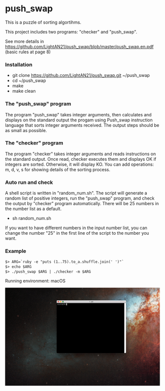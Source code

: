 # push_swap

This is a puzzle of sorting algortihms.

This project includes two programs: "checker" and "push_swap".

See more details in https://github.com/LightAN21/push_swap/blob/master/push_swap.en.pdf (basic rules at page 8)

### Installation
* git clone https://github.com/LightAN21/push_swap.git ~/push_swap
* cd ~/push_swap
* make
* make clean

### The "push_swap" program
The program "push_swap" takes integer arguments, then calculates and displays on the standard output the progam using Push_swap instruction language that sorts integer arguments received. The output steps should be as small as possible.

### The "checker" program
The program "checker" takes integer arguments and reads instructions on the standard output. Once read, checker executes them and displays OK if integers are sorted. Otherwise, it will display KO. You can add operations: m, d, v, s for showing details of the sorting process.

### Auto run and check
A shell script is written in "random_num.sh". The script will generate a random list of positive integers, run the "push_swap" program, and check the output by "checker" program automatically. There will be 25 numbers in the number list as a default.

* sh random_num.sh

If you want to have different numbers in the input number list, you can change the number "25" in the first line of the script to the number you want.

### Example
```
$> ARG=`ruby -e "puts (1..75).to_a.shuffle.join(' ')"`
$> echo $ARG
$> ./push_swap $ARG | ./checker -m $ARG
```
Running environment: macOS

![](push_swap_example.gif)

